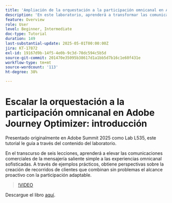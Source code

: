 ```yaml
---
title: 'Ampliación de la orquestación a la participación omnicanal en Adobe Journey Optimizer: introducción'
description: 'En este laboratorio, aprenderá a transformar las comunicaciones empresariales, desde la mensajería saliente básica hasta sofisticadas experiencias omnicanal. Mediante ejemplos prácticos, puede crear un recorrido del cliente que combine un alcance proactivo con una participación adaptable. '
feature: Overview
role: User
level: Beginner, Intermediate
doc-type: Tutorial
duration: 149
last-substantial-update: 2025-05-01T00:00:00Z
jira: KT-17872
exl-id: 19167d9b-14f5-4e0b-9c3d-70dc594c5b5d
source-git-commit: 201470e35095b38617d1a1bb5d7b16c1e60f431e
workflow-type: tm+mt
source-wordcount: '113'
ht-degree: 38%

---
```


# Escalar la orquestación a la participación omnicanal en Adobe Journey Optimizer: introducción

Presentado originalmente en Adobe Summit 2025 como Lab L535, este tutorial le guía a través del contenido del laboratorio.

En el transcurso de seis lecciones, aprenderá a elevar las comunicaciones comerciales de la mensajería saliente simple a las experiencias omnicanal sofisticadas. A través de ejemplos prácticos, obtiene perspectivas sobre la creación de recorridos de clientes que combinan sin problemas el alcance proactivo con la participación adaptable.

>[!VIDEO](https://video.tv.adobe.com/v/3457828/?learn=on&enablevpops)

Descargue el libro [aquí](/help/summit-labs/summit-lab-2025/assets/summit-lab-manual-l535-final-v4.pdf).

